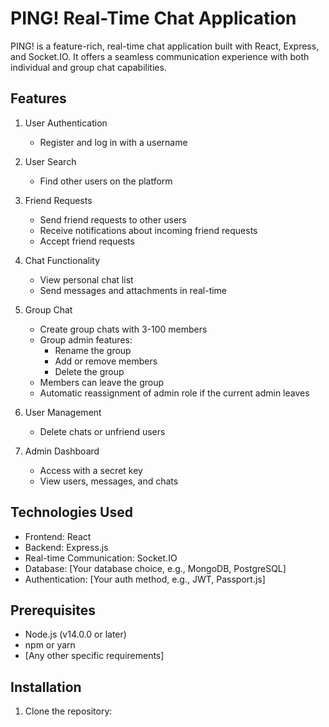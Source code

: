 # PING! Real-Time Chat Application

PING! is a feature-rich, real-time chat application built with React, Express, and Socket.IO. It offers a seamless communication experience with both individual and group chat capabilities.

## Features

1. User Authentication
   - Register and log in with a username

2. User Search
   - Find other users on the platform

3. Friend Requests
   - Send friend requests to other users
   - Receive notifications about incoming friend requests
   - Accept friend requests

4. Chat Functionality
   - View personal chat list
   - Send messages and attachments in real-time

5. Group Chat
   - Create group chats with 3-100 members
   - Group admin features:
     - Rename the group
     - Add or remove members
     - Delete the group
   - Members can leave the group
   - Automatic reassignment of admin role if the current admin leaves

6. User Management
   - Delete chats or unfriend users

7. Admin Dashboard
   - Access with a secret key
   - View users, messages, and chats

## Technologies Used

- Frontend: React
- Backend: Express.js
- Real-time Communication: Socket.IO
- Database: [Your database choice, e.g., MongoDB, PostgreSQL]
- Authentication: [Your auth method, e.g., JWT, Passport.js]

## Prerequisites

- Node.js (v14.0.0 or later)
- npm or yarn
- [Any other specific requirements]

## Installation

1. Clone the repository:

